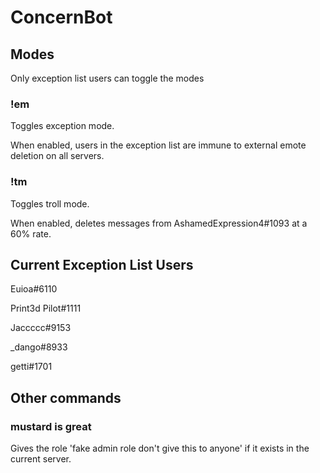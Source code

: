 # ConcernBot
## Modes
Only exception list users can toggle the modes

### !em
Toggles exception mode.

When enabled, users in the exception list are immune to external emote deletion on all servers.

### !tm
Toggles troll mode.

When enabled, deletes messages from AshamedExpression4#1093 at a 60% rate.

## Current Exception List Users
Euioa#6110

Print3d Pilot#1111

Jaccccc#9153

\_dango#8933

getti#1701

## Other commands
### mustard is great
Gives the role 'fake admin role don't give this to anyone' if it exists in the current server.